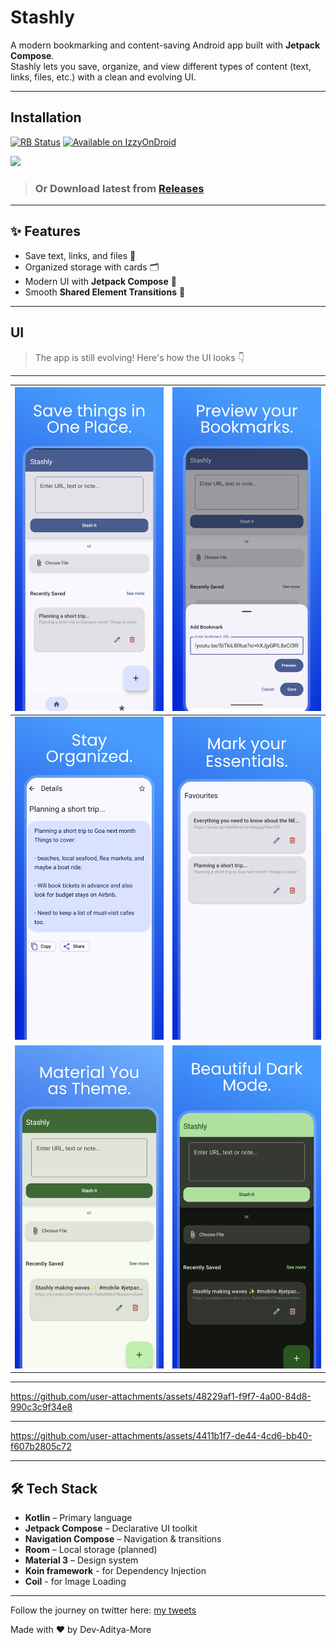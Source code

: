 # Stashly  

A modern bookmarking and content-saving Android app built with **Jetpack Compose**.  
Stashly lets you save, organize, and view different types of content (text, links, files, etc.) with a clean and evolving UI.  

---

## Installation

[![RB Status](https://shields.rbtlog.dev/simple/nodomain.aditya1875more.stashly)](https://shields.rbtlog.dev/nodomain.aditya1875more.stashly)
[![Available on IzzyOnDroid](https://img.shields.io/badge/IzzyOnDroid-Download-blue)](https://apt.izzysoft.de/packages/nodomain.aditya1875more.stashly)


[<img src="https://gitlab.com/IzzyOnDroid/repo/-/raw/master/assets/IzzyOnDroid.png" height="80">](https://apt.izzysoft.de/packages/nodomain.aditya1875more.stashly)

> ### Or Download latest from [Releases](https://github.com/Dev-Aditya-More/Stashly/releases)

---

## ✨ Features
- Save text, links, and files 📑  
- Organized storage with cards 🗂  
- Modern UI with **Jetpack Compose** 🎨  
- Smooth **Shared Element Transitions** 🔄  

---

## UI 

> The app is still evolving! Here's how the UI looks 👇

<hr>

| ![1](fastlane/metadata/android/en-US/images/phoneScreenshots/1.png) | ![2](fastlane/metadata/android/en-US/images/phoneScreenshots/2.png) |
|:-------------------------------------------------------------------:|:-------------------------------------------------------------------:|
| ![3](fastlane/metadata/android/en-US/images/phoneScreenshots/3.png) | ![4](fastlane/metadata/android/en-US/images/phoneScreenshots/4.png) |
| ![5](fastlane/metadata/android/en-US/images/phoneScreenshots/5.png) | ![6](fastlane/metadata/android/en-US/images/phoneScreenshots/6.png) | 

---  

https://github.com/user-attachments/assets/48229af1-f9f7-4a00-84d8-990c3c9f34e8

<hr>

https://github.com/user-attachments/assets/4411b1f7-de44-4cd6-bb40-f607b2805c72

---

## 🛠️ Tech Stack
- **Kotlin** – Primary language  
- **Jetpack Compose** – Declarative UI toolkit  
- **Navigation Compose** – Navigation & transitions  
- **Room** – Local storage (planned)  
- **Material 3** – Design system
- **Koin framework** - for Dependency Injection
- **Coil** - for Image Loading

---

Follow the journey on twitter here:
[my tweets](https://x.com/Adityaastwt)


Made with ❤️ by Dev-Aditya-More
